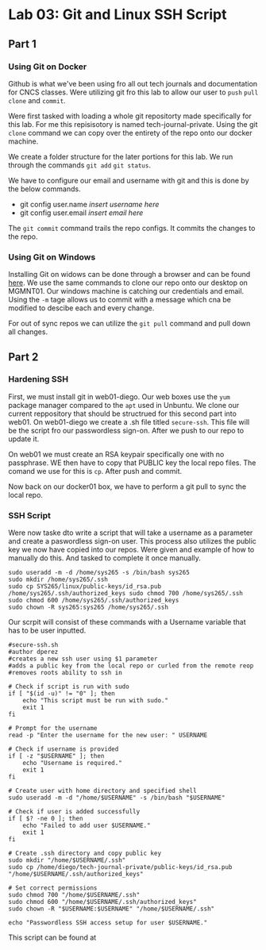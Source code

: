 # Lab 03: Git and Linux SSH Script


## Part 1

### Using Git on Docker


Github is what we've been using fro all out tech journals and documentation for CNCS classes. Were utilizing git fro this lab to allow our user to `push` `pull` `clone` and `commit`.


Were first tasked with loading a whole git repositorty made specifically for this lab. For me this repisisotory is named tech-journal-private. Using the git `clone` command we can copy over the entirety of the repo onto our docker machine. 

We create a folder structure for the later portions for this lab. We run through the commands `git add` `git status`.

We have to configure our email and username with git and this is done by the below commands.

* git config user.name _insert username here_
* git config user.email _insert email here_

The `git commit` command trails the repo configs. It commits the changes to the repo.

### Using Git on Windows

Installing Git on widows can be done through a browser and can be found [here](https://git-scm.com/download/win). We use the same commands to clone our repo onto our desktop on MGMNT01. Our windows machine is catching our credentials and email. Using the `-m` tage allows us to commit with a message which cna be modified to descibe each and every change.

For out of sync repos we can utilize the `git pull` command and pull down all changes. 

## Part 2

### Hardening SSH

First, we must install git in web01-diego. Our web boxes use the `yum` package manager compared to the `apt` used in Unbuntu. We clone our current reppository that should be structrued for this second part into web01. On web01-diego we create a .sh file titled `secure-ssh`. This file will be the script fro our passwordless sign-on. After we push to our repo to update it.

On web01 we must create an RSA keypair specifically one with no passphrase. WE then have to copy that PUBLIC key the local repo files. The comand we use for this is `cp`. After push and commit. 

Now back on our docker01 box, we have to perform a git pull to sync the local repo. 

### SSH Script

Were now taske dto write a script that will take a username as a parameter and create a paswordless sign-on user. This process also utilizes the public key we now have copied into our repos. Were given and example of how to manually do this. And tasked to complete it once manually.

```
sudo useradd -m -d /home/sys265 -s /bin/bash sys265
sudo mkdir /home/sys265/.ssh
sudo cp SYS265/linux/public-keys/id_rsa.pub /home/sys265/.ssh/authorized_keys sudo chmod 700 /home/sys265/.ssh
sudo chmod 600 /home/sys265/.ssh/authorized_keys 
sudo chown -R sys265:sys265 /home/sys265/.ssh
```

Our scrpit will consist of these commands with a Username variable that has to be user inputted.

```
#secure-ssh.sh
#author dperez
#creates a new ssh user using $1 parameter
#adds a public key from the local repo or curled from the remote reop
#removes roots ability to ssh in

# Check if script is run with sudo
if [ "$(id -u)" != "0" ]; then
    echo "This script must be run with sudo."
    exit 1
fi

# Prompt for the username
read -p "Enter the username for the new user: " USERNAME

# Check if username is provided
if [ -z "$USERNAME" ]; then
    echo "Username is required."
    exit 1
fi

# Create user with home directory and specified shell
sudo useradd -m -d "/home/$USERNAME" -s /bin/bash "$USERNAME"

# Check if user is added successfully
if [ $? -ne 0 ]; then
    echo "Failed to add user $USERNAME."
    exit 1
fi

# Create .ssh directory and copy public key
sudo mkdir "/home/$USERNAME/.ssh"
sudo cp /home/diego/tech-journal-private/public-keys/id_rsa.pub "/home/$USERNAME/.ssh/authorized_keys"

# Set correct permissions
sudo chmod 700 "/home/$USERNAME/.ssh"
sudo chmod 600 "/home/$USERNAME/.ssh/authorized_keys"
sudo chown -R "$USERNAME:$USERNAME" "/home/$USERNAME/.ssh"

echo "Passwordless SSH access setup for user $USERNAME."

```

This script can be found at 
